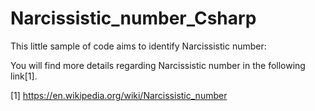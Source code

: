 # Narcissistic_number_Csharp
This little sample of code aims to identify Narcissistic number: 

You will find more details regarding Narcissistic number in the following link[1].

[1] https://en.wikipedia.org/wiki/Narcissistic_number
